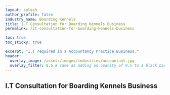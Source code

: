 ```yaml
---
layout: splash 
author_profile: false 
industry_name: Boarding Kennels
title: I.T Consultation for Boarding Kennels Business
permalink: /it-consultation-for-boarding-kennels-business

toc: true
toc_sticky: true

excerpt: "I.T required in a Accountancy Practice Business."
header:
  overlay_image: /assets/images/industries/accountant.jpg
  overlay_filter: 0.5 # same as adding an opacity of 0.5 to a black background
---
```


## I.T Consultation for Boarding Kennels Business